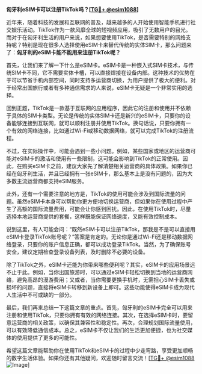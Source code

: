 **匈牙利eSIM卡可以注册TikTok吗？[[TG💪+ @esim1088](https://t.me/s/esim1088)]**

近年来，随着科技的发展和互联网的普及，越来越多的人开始使用智能手机进行社交娱乐活动。TikTok作为一款风靡全球的短视频应用，吸引了无数用户的目光。而对于在匈牙利生活的用户来说，如果想要使用TikTok，是否需要特别的网络支持呢？特别是现在很多人选择使用eSIM卡来替代传统的实体SIM卡，那么问题来了：**匈牙利的eSIM卡能不能用来注册TikTok呢？**

首先，让我们来了解一下什么是eSIM卡。eSIM卡是一种嵌入式SIM卡技术，与传统SIM卡不同，它不需要实体卡槽，可以直接焊接在设备内部。这种技术的优势在于可以节省手机内部空间，同时支持多运营商切换，为用户提供了极大的便利。对于经常出国旅行或者有多种通信需求的人来说，eSIM卡无疑是一个非常实用的选择。

回到正题，TikTok是一款基于互联网的应用程序，因此它的注册和使用并不依赖于具体的SIM卡类型。无论是传统的实体SIM卡还是新兴的eSIM卡，只要你的设备能够连接到互联网，就可以顺利注册并使用TikTok。换句话说，只要你拥有一个有效的网络连接，比如通过Wi-Fi或移动数据网络，就可以完成TikTok的注册流程。

不过，在实际操作中，可能会遇到一些小问题。例如，某些国家或地区的运营商可能对eSIM卡的激活和使用有一些限制，这可能会影响到TikTok的正常使用。因此，在购买eSIM卡之前，建议大家先了解清楚相关运营商的具体政策。如果你已经在匈牙利生活，并且已经拥有一张eSIM卡，那么基本上是没有问题的，因为大多数主流运营商都支持eSIM服务。

此外，还有一个需要注意的地方是，TikTok的使用可能会涉及到国际流量的问题。虽然eSIM卡本身可以帮助你更方便地切换运营商，但如果你在使用过程中产生了高额的国际流量费用，可能会让你感到困扰。因此，在使用TikTok时，尽量选择本地运营商提供的套餐，这样既能保证网络速度，又能有效控制成本。

说到这里，有人可能会问：“既然eSIM卡可以注册TikTok，那我是不是可以直接用eSIM卡登录TikTok账号呢？”答案是肯定的。无论你是通过Wi-Fi还是移动数据网络登录，只要你的账户信息正确，都可以成功登录TikTok。当然，为了确保账号安全，建议定期检查登录设备列表，及时删除不必要的设备。

除了TikTok之外，eSIM卡还能为你带来哪些便利呢？其实，eSIM卡的应用场景远不止于此。例如，当你出国旅游时，可以通过eSIM卡轻松切换到当地的运营商网络，避免高昂的漫游费用；又或者，当你需要更换手机时，无需担心SIM卡丢失或损坏的问题，直接将eSIM卡转移到新设备上即可。这些功能使得eSIM卡成为现代人生活中不可或缺的一部分。

最后，我们再来总结一下这篇文章的重点。首先，匈牙利的eSIM卡完全可以用来注册和使用TikTok，只要你拥有有效的网络连接。其次，在选择eSIM卡时，要留意运营商的相关政策，以确保其兼容性和稳定性。再次，合理规划国际流量使用，可以有效降低通信成本。总之，eSIM卡不仅让我们的生活更加便捷，也为社交媒体的使用提供了更多的可能性。

希望这篇文章能帮助你在使用TikTok和eSIM卡的过程中少走弯路，享受更加顺畅的数字生活体验。如果你还有其他疑问，欢迎随时留言交流！[[TG💪+ @esim1088](https://t.me/s/esim1088) ![Image](https://i.postimg.cc/4NQfJmqS/Snipaste-2025-05-13-00-14-12.png)]
